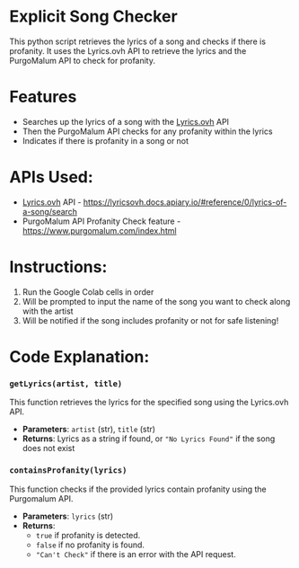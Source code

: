 # Explicit Song Checker
This python script retrieves the lyrics of a song and checks if there is profanity. It uses the Lyrics.ovh API to retrieve the lyrics and the PurgoMalum API to check for profanity.

# Features

- Searches up the lyrics of a song with the [Lyrics.ovh](http://Lyrics.ovh) API
- Then the PurgoMalum API checks for any profanity within the lyrics
- Indicates if there is profanity in a song or not

# APIs Used:

- [Lyrics.ovh](http://Lyrics.ovh) API - https://lyricsovh.docs.apiary.io/#reference/0/lyrics-of-a-song/search
- PurgoMalum API Profanity Check feature - https://www.purgomalum.com/index.html

# Instructions:

1. Run the Google Colab cells in order
2. Will be prompted to input the name of the song you want to check along with the artist
3. Will be notified if the song includes profanity or not for safe listening!

# Code Explanation:

### `getLyrics(artist, title)`

This function retrieves the lyrics for the specified song using the Lyrics.ovh API.

- **Parameters**: `artist` (str), `title` (str)
- **Returns**: Lyrics as a string if found, or `"No Lyrics Found"` if the song does not exist

### `containsProfanity(lyrics)`

This function checks if the provided lyrics contain profanity using the Purgomalum API.

- **Parameters**: `lyrics` (str)
- **Returns**:
    - `true` if profanity is detected.
    - `false` if no profanity is found.
    - `"Can't Check"` if there is an error with the API request.
